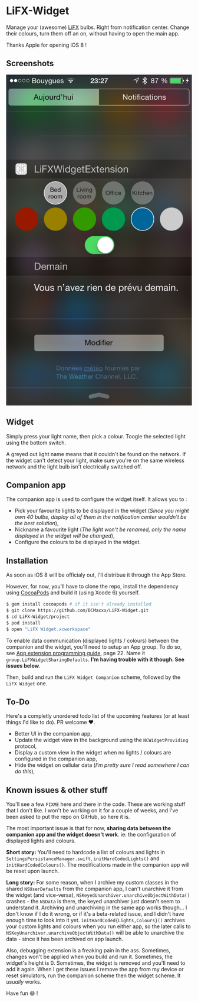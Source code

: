 LiFX-Widget
===========

Manage your (awesome) [LiFX](http://www.lifx.co "LiFX's website") bulbs. Right from notification center.
Change their colours, turn them off an on, without having to open the main app.

Thanks Apple for opening iOS 8 !

Screenshots
-----------
![Widget screenshot](/screenshots/Widget.png?raw=true "Widget screenshot")

Widget
-----------
Simply press your light name, then pick a colour. Toogle the selected light using the bottom switch.

A greyed out light name means that it couldn't be found on the network.
If the widget can't detect your light, make sure you're on the same wireless network and the light bulb isn't electrically switched off.

Companion app
-----------
The companion app is used to configure the widget itself. It allows you to :
- Pick your favourite lights to be displayed in the widget (*Since you might own 40 bulbs, display all of them in the notification center wouldn't be the best solution*),
- Nickname a favourite light (*The light won't be renamed, only the name displayed in the widget will be changed*),
- Configure the colours to be displayed in the widget.

Installation
-----------
As soon as iOS 8 will be officialy out, I'll distribue it through the App Store.

However, for now, you'll have to clone the repo, install the dependency using [CocoaPods](http://cocoapods.org, "CocoaPods website") and build it (using Xcode 6) yourself.
```bash
$ gem install cocoapods # if it isn't already installed
$ git clone https://github.com/DCMaxxx/LiFX-Widget.git
$ cd LiFX-Widget/project
$ pod install
$ open "LiFX Widget.xcworkspace"
```

To enable data communication (displayed lights / colours) between the companion and the widget, you'll need to setup an App group. To do so, see [App extension programming guide](https://developer.apple.com/library/prerelease/ios/documentation/General/Conceptual/ExtensibilityPG/ExtensibilityPG.pdf, "App extension programming guide"), page 22. Name it `group.LiFXWidgetSharingDefaults`.
**I'm having trouble with it though. See issues below**.

Then, build and run the `LiFX Widget Companion` scheme, followed by the `LiFX Widget` one.

To-Do
-----------
Here's a completly unordered todo list of the upcoming features (or at least things I'd like to do). PR welcome ❤️.
- Better UI in the companion app,
- Update the widget view in the background using the `NCWidgetProviding` protocol,
- Display a custom view in the widget when no lights / colours are configured in the companion app, 
- Hide the widget on cellular data (*I'm pretty sure I read somewhere I can do this*),

Known issues & other stuff
-----------
You'll see a few `FIXME` here and there in the code. These are working stuff that I don't like. I won't be working on it for a couple of weeks, and I've been asked to put the repo on GitHub, so here it is.

The most important issue is that for now, **sharing data between the companion app and the widget doesn't work**. ie: the configuration of displayed lights and colours.

**Short story:** You'll need to hardcode a list of colours and lights in `SettingsPersistanceManager.swift`, `initHardCodedLights()` and `initHardCodedColours()`. The modifications made in the companion app will be reset upon launch.

**Long story:** For some reason, when I archive my custom classes in the shared `NSUserDefaults` from the companion app, I can't unarchive it from the widget (and vice-versa), `NSKeyedUnarchiver.unarchiveObjectWithData()` crashes - the `NSData` is there, the keyed unarchiver just doesn't seem to understand it. Archiving and unarchiving in the same app works though... I don't know if I do it wrong, or if it's a beta-related issue, and I didn't have enough time to look into it yet.
`initHardCoded{Lights,Colours}()` archives your custom lights and colours when you run either app, so the later calls to `NSKeyUnarchiver.unarchiveObjectWithData()` will be able to unarchive the data - since it has been archived on app launch.

Also, debugging extension is a freaking pain in the ass. Sometimes, changes won't be applied when you build and run it. Sometimes, the widget's height is 0. Sometimes, the widget is removed and you'll need to add it again.
When I get these issues I remove the app from my device or reset simulators, run the companion scheme then the widget scheme. It *usually* works.

Have fun 😄 !
